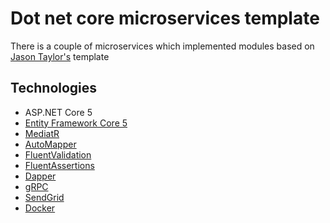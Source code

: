 # Dot net core microservices template

There is a couple of microservices which implemented  modules based on [Jason Taylor's](https://github.com/jasontaylordev/CleanArchitecture) template

## Technologies

* ASP.NET Core 5
* [Entity Framework Core 5](https://docs.microsoft.com/en-us/ef/core/)
* [MediatR](https://github.com/jbogard/MediatR)
* [AutoMapper](https://automapper.org/)
* [FluentValidation](https://fluentvalidation.net/)
* [FluentAssertions](https://fluentassertions.com/)
* [Dapper](https://github.com/DapperLib/Dapper)
* [gRPC](https://github.com/grpc/grpc-dotnet)
* [SendGrid](https://github.com/sendgrid/sendgrid-csharp)
* [Docker](https://www.docker.com/)

